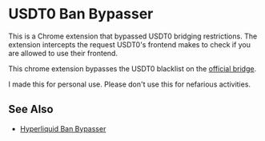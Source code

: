 # USDT0 Ban Bypasser
This is a Chrome extension that bypassed USDT0 bridging restrictions. The extension intercepts the request USDT0's frontend makes to check if you are allowed to use their frontend.

This chrome extension bypasses the USDT0 blacklist on the [official bridge](https://usdt0.to/transfer).

I made this for personal use. Please don't use this for nefarious activities.

## See Also
- [Hyperliquid Ban Bypasser](https://github.com/QuixThe2nd/Hyperliquid-Ban-Bypasser)
